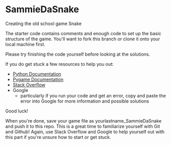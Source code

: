 # SammieDaSnake
Creating the old school game Snake

The starter code contains comments and enough code to set up the basic structure of the game. You'll want to fork this branch or clone it
onto your local machine first.

Please try finishing the code yourself before looking at the solutions. 

If you do get stuck a few resources to help you out: 
- [Python Documentation](https://www.python.org/doc/)
- [Pygame Documentation](https://www.pygame.org/docs/)
- [Stack Overflow](https://stackoverflow.com/)
- Google
  - particularly if you run your code and get an error, copy and paste the error into Google for more information and possible solutions

Good luck!

When you're done, save your game file as yourlastname_SammieDaSnake and push it to this repo. This is a great time to familiarize yourself with
Git and Github! Again, use Stack Overflow and Google to help yourself out with this part if you're unsure how to start or get stuck.

